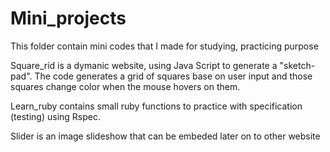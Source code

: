 # Mini_projects

This folder contain mini codes that I made for studying, practicing purpose

Square_rid is a dymanic website, using Java Script to generate a "sketch-pad". 
The code generates a grid of squares base on user input and those squares change color when the mouse hovers on them.

Learn_ruby contains small ruby functions to practice with specification (testing) using Rspec.

Slider is an image slideshow that can be embeded later on to other website

